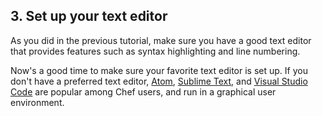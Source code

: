 ## 3. Set up your text editor

As you did in the previous tutorial, make sure you have a good text editor that provides features such as syntax highlighting and line numbering.

Now's a good time to make sure your favorite text editor is set up. If you don't have a preferred text editor, [Atom](http://atom.io), [Sublime Text](http://www.sublimetext.com), and [Visual Studio Code](https://code.visualstudio.com) are popular among Chef users, and run in a graphical user environment.
